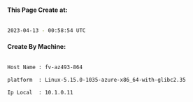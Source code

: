 
   
#### This Page Create at:

```bash

2023-04-13 - 00:58:54 UTC

```

#### Create By Machine:

```bash

Host Name : fv-az493-864

platform  : Linux-5.15.0-1035-azure-x86_64-with-glibc2.35

Ip Local  : 10.1.0.11

```

